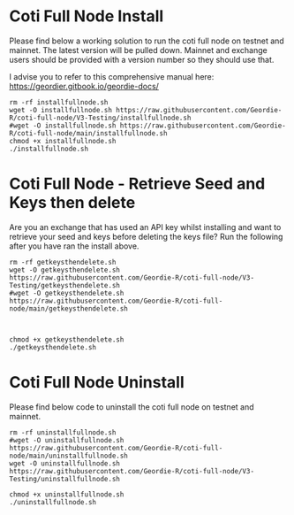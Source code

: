 # Coti Full Node Install
Please find below a working solution to run the coti full node on testnet and mainnet. The latest version will be pulled down. Mainnet and exchange users should be provided with a version number so they should use that.

I advise you to refer to this comprehensive manual here: https://geordier.gitbook.io/geordie-docs/

```
rm -rf installfullnode.sh
wget -O installfullnode.sh https://raw.githubusercontent.com/Geordie-R/coti-full-node/V3-Testing/installfullnode.sh
#wget -O installfullnode.sh https://raw.githubusercontent.com/Geordie-R/coti-full-node/main/installfullnode.sh
chmod +x installfullnode.sh
./installfullnode.sh

```


# Coti Full Node - Retrieve Seed and Keys then delete
Are you an exchange that has used an API key whilst installing and want to retrieve your seed and keys before deleting the keys file? Run the following after you have ran the install above.

```
rm -rf getkeysthendelete.sh
wget -O getkeysthendelete.sh https://raw.githubusercontent.com/Geordie-R/coti-full-node/V3-Testing/getkeysthendelete.sh
#wget -O getkeysthendelete.sh https://raw.githubusercontent.com/Geordie-R/coti-full-node/main/getkeysthendelete.sh



chmod +x getkeysthendelete.sh
./getkeysthendelete.sh

```




# Coti Full Node Uninstall
Please find below code to uninstall the coti full node on testnet and mainnet.

```
rm -rf uninstallfullnode.sh
#wget -O uninstallfullnode.sh https://raw.githubusercontent.com/Geordie-R/coti-full-node/main/uninstallfullnode.sh
wget -O uninstallfullnode.sh https://raw.githubusercontent.com/Geordie-R/coti-full-node/V3-Testing/uninstallfullnode.sh

chmod +x uninstallfullnode.sh
./uninstallfullnode.sh

```



